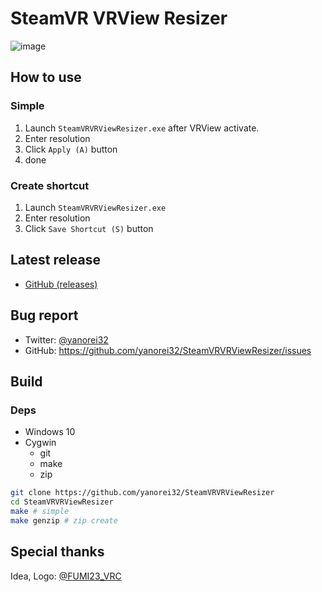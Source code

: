# SteamVR VRView Resizer
![image](https://user-images.githubusercontent.com/11992915/75449772-7fdd4d00-5965-11ea-9fde-03bff24bc51d.png)

## How to use
### Simple
1. Launch `SteamVRVRViewResizer.exe` after VRView activate.
1. Enter resolution
1. Click `Apply (A)` button
1. done

### Create shortcut
1. Launch `SteamVRVRViewResizer.exe`
1. Enter resolution
1. Click `Save Shortcut (S)` button

## Latest release
* [GitHub (releases)](https://github.com/Yanorei32/SteamVRVRViewResizer/releases/latest)

## Bug report
* Twitter: [@yanorei32](https://twitter.com/yanorei32)
* GitHub: https://github.com/yanorei32/SteamVRVRViewResizer/issues

## Build

### Deps
* Windows 10
* Cygwin
  * git
  * make
  * zip

```bash
git clone https://github.com/yanorei32/SteamVRVRViewResizer
cd SteamVRVRViewResizer
make # simple
make genzip # zip create
```

## Special thanks
Idea, Logo: [@FUMI23_VRC](https://twitter.com/intent/user?user_id=1217010323695128578)

